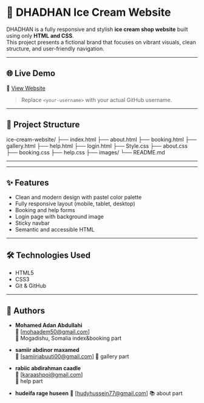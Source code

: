 # 🍨 DHADHAN Ice Cream Website

DHADHAN is a fully responsive and stylish **ice cream shop website** built using only **HTML and CSS**.  
This project presents a fictional brand that focuses on vibrant visuals, clean structure, and user-friendly navigation.

---

## 🌐 Live Demo

🔗 [View Website](https://<your-username>.github.io/ice-cream-website)

> Replace `<your-username>` with your actual GitHub username.

---

## 📂 Project Structure

ice-cream-website/
├── index.html
├── about.html
├── booking.html
├── gallery.html
├── help.html
├── login.html
├── Style.css
├── about.css
├── booking.css
├── help.css
├── images/
└── README.md

---

---

## ✨ Features

- Clean and modern design with pastel color palette  
- Fully responsive layout (mobile, tablet, desktop)  
- Booking and help forms  
- Login page with background image  
- Sticky navbar  
- Semantic and accessible HTML  

---

## 🛠 Technologies Used

- HTML5  
- CSS3  
- Git & GitHub  

---

## 👥 Authors

- **Mohamed Adan Abdullahi**  
  📧 [mohaadem50@gmail.com]  
  📍 Mogadishu, Somalia
    index&booking part

- **samiir abdinor maxamed**  
  📧 [samiirjabuuti00@gmail.com] 
  🎨 gallery part

- **rabiic abdirahman caadle**  
  📧 [karaashpoi@gmail.com]  
  🧪 help part

- **hudeifa rage huseen**
  📧 [hudyhussein77@gmail.com]
  📚 about part 

